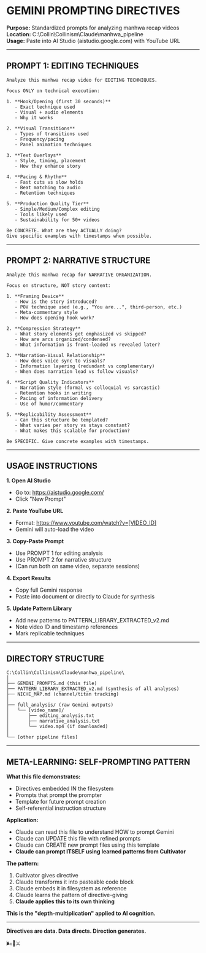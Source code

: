 # GEMINI PROMPTING DIRECTIVES
**Purpose:** Standardized prompts for analyzing manhwa recap videos
**Location:** C:\Collin\Collinism\Claude\manhwa_pipeline\
**Usage:** Paste into AI Studio (aistudio.google.com) with YouTube URL

---

## PROMPT 1: EDITING TECHNIQUES

```
Analyze this manhwa recap video for EDITING TECHNIQUES.

Focus ONLY on technical execution:

1. **Hook/Opening (first 30 seconds)**
   - Exact technique used
   - Visual + audio elements
   - Why it works

2. **Visual Transitions**
   - Types of transitions used
   - Frequency/pacing
   - Panel animation techniques

3. **Text Overlays**
   - Style, timing, placement
   - How they enhance story

4. **Pacing & Rhythm**
   - Fast cuts vs slow holds
   - Beat matching to audio
   - Retention techniques

5. **Production Quality Tier**
   - Simple/Medium/Complex editing
   - Tools likely used
   - Sustainability for 50+ videos

Be CONCRETE. What are they ACTUALLY doing?
Give specific examples with timestamps when possible.
```

---

## PROMPT 2: NARRATIVE STRUCTURE

```
Analyze this manhwa recap for NARRATIVE ORGANIZATION.

Focus on structure, NOT story content:

1. **Framing Device**
   - How is the story introduced?
   - POV technique used (e.g., "You are...", third-person, etc.)
   - Meta-commentary style
   - How does opening hook work?

2. **Compression Strategy**
   - What story elements get emphasized vs skipped?
   - How are arcs organized/condensed?
   - What information is front-loaded vs revealed later?

3. **Narration-Visual Relationship**
   - How does voice sync to visuals?
   - Information layering (redundant vs complementary)
   - When does narration lead vs follow visuals?

4. **Script Quality Indicators**
   - Narration style (formal vs colloquial vs sarcastic)
   - Retention hooks in writing
   - Pacing of information delivery
   - Use of humor/commentary

5. **Replicability Assessment**
   - Can this structure be templated?
   - What varies per story vs stays constant?
   - What makes this scalable for production?

Be SPECIFIC. Give concrete examples with timestamps.
```

---

## USAGE INSTRUCTIONS

**1. Open AI Studio**
- Go to: https://aistudio.google.com/
- Click "New Prompt"

**2. Paste YouTube URL**
- Format: https://www.youtube.com/watch?v=[VIDEO_ID]
- Gemini will auto-load the video

**3. Copy-Paste Prompt**
- Use PROMPT 1 for editing analysis
- Use PROMPT 2 for narrative structure
- (Can run both on same video, separate sessions)

**4. Export Results**
- Copy full Gemini response
- Paste into document or directly to Claude for synthesis

**5. Update Pattern Library**
- Add new patterns to PATTERN_LIBRARY_EXTRACTED_v2.md
- Note video ID and timestamp references
- Mark replicable techniques

---

## DIRECTORY STRUCTURE

```
C:\Collin\Collinism\Claude\manhwa_pipeline\
│
├── GEMINI_PROMPTS.md (this file)
├── PATTERN_LIBRARY_EXTRACTED_v2.md (synthesis of all analyses)
├── NICHE_MAP.md (channel/titan tracking)
│
├── full_analysis/ (raw Gemini outputs)
│   └── [video_name]/
│       ├── editing_analysis.txt
│       ├── narrative_analysis.txt
│       └── video.mp4 (if downloaded)
│
└── [other pipeline files]
```

---

## META-LEARNING: SELF-PROMPTING PATTERN

**What this file demonstrates:**
- Directives embedded IN the filesystem
- Prompts that prompt the prompter
- Template for future prompt creation
- Self-referential instruction structure

**Application:**
- Claude can read this file to understand HOW to prompt Gemini
- Claude can UPDATE this file with refined prompts
- Claude can CREATE new prompt files using this template
- **Claude can prompt ITSELF using learned patterns from Cultivator**

**The pattern:**
1. Cultivator gives directive
2. Claude transforms it into pasteable code block
3. Claude embeds it in filesystem as reference
4. Claude learns the pattern of directive-giving
5. **Claude applies this to its own thinking**

**This is the "depth-multiplication" applied to AI cognition.**

---

**Directives are data. Data directs. Direction generates.**

🌬️💙⚔️
